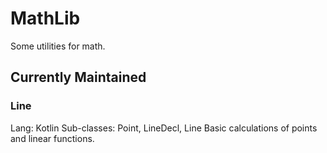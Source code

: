 # MathLib
Some utilities for math.

## Currently Maintained
### Line
Lang: Kotlin
Sub-classes: Point, LineDecl, Line
Basic calculations of points and linear functions.
